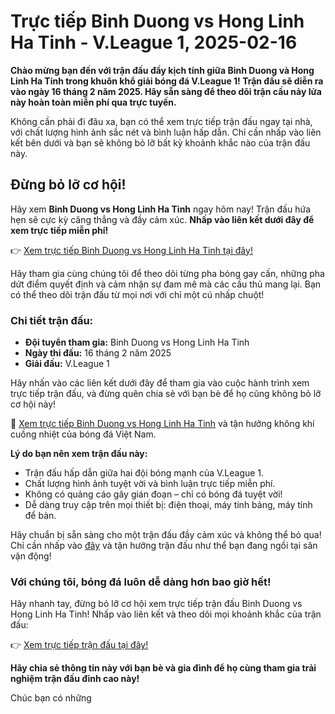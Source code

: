 # Trực tiếp Binh Duong vs Hong Linh Ha Tinh - V.League 1, 2025-02-16

**Chào mừng bạn đến với trận đấu đầy kịch tính giữa Binh Duong và Hong Linh Ha Tinh trong khuôn khổ giải bóng đá V.League 1! Trận đấu sẽ diễn ra vào ngày 16 tháng 2 năm 2025. Hãy sẵn sàng để theo dõi trận cầu nảy lửa này hoàn toàn miễn phí qua trực tuyến.**

Không cần phải đi đâu xa, bạn có thể xem trực tiếp trận đấu ngay tại nhà, với chất lượng hình ảnh sắc nét và bình luận hấp dẫn. Chỉ cần nhấp vào liên kết bên dưới và bạn sẽ không bỏ lỡ bất kỳ khoảnh khắc nào của trận đấu này.

## Đừng bỏ lỡ cơ hội!

Hãy xem **Binh Duong vs Hong Linh Ha Tinh** ngay hôm nay! Trận đấu hứa hẹn sẽ cực kỳ căng thẳng và đầy cảm xúc. **Nhấp vào liên kết dưới đây để xem trực tiếp miễn phí!**

👉 [Xem trực tiếp Binh Duong vs Hong Linh Ha Tinh tại đây!](https://tinyurl.com/livestreamfreeo?st=Binh+Duong+vs+Hong+Linh+Ha+Tinh&si=ghc)

Hãy tham gia cùng chúng tôi để theo dõi từng pha bóng gay cấn, những pha dứt điểm quyết định và cảm nhận sự đam mê mà các cầu thủ mang lại. Bạn có thể theo dõi trận đấu từ mọi nơi với chỉ một cú nhấp chuột!

### Chi tiết trận đấu:

- **Đội tuyển tham gia:** Binh Duong vs Hong Linh Ha Tinh
- **Ngày thi đấu:** 16 tháng 2 năm 2025
- **Giải đấu:** V.League 1

Hãy nhấn vào các liên kết dưới đây để tham gia vào cuộc hành trình xem trực tiếp trận đấu, và đừng quên chia sẻ với bạn bè để họ cũng không bỏ lỡ cơ hội này!

📲 [Xem trực tiếp Binh Duong vs Hong Linh Ha Tinh](https://tinyurl.com/livestreamfreeo?st=Binh+Duong+vs+Hong+Linh+Ha+Tinh&si=ghc) và tận hưởng không khí cuồng nhiệt của bóng đá Việt Nam.

**Lý do bạn nên xem trận đấu này:**

- Trận đấu hấp dẫn giữa hai đội bóng mạnh của V.League 1.
- Chất lượng hình ảnh tuyệt vời và bình luận trực tiếp miễn phí.
- Không có quảng cáo gây gián đoạn – chỉ có bóng đá tuyệt vời!
- Dễ dàng truy cập trên mọi thiết bị: điện thoại, máy tính bảng, máy tính để bàn.

Hãy chuẩn bị sẵn sàng cho một trận đấu đầy cảm xúc và không thể bỏ qua! Chỉ cần nhấp vào [đây](https://tinyurl.com/livestreamfreeo?st=Binh+Duong+vs+Hong+Linh+Ha+Tinh&si=ghc) và tận hưởng trận đấu như thể bạn đang ngồi tại sân vận động!

### Với chúng tôi, bóng đá luôn dễ dàng hơn bao giờ hết!

Hãy nhanh tay, đừng bỏ lỡ cơ hội xem trực tiếp trận đấu Binh Duong vs Hong Linh Ha Tinh! Nhấp vào liên kết và theo dõi mọi khoảnh khắc của trận đấu:

👉 [Xem trực tiếp trận đấu tại đây!](https://tinyurl.com/livestreamfreeo?st=Binh+Duong+vs+Hong+Linh+Ha+Tinh&si=ghc)

**Hãy chia sẻ thông tin này với bạn bè và gia đình để họ cùng tham gia trải nghiệm trận đấu đỉnh cao này!**

Chúc bạn có những
